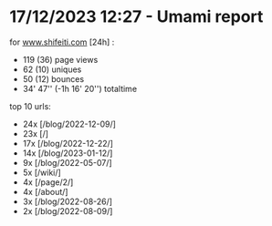 # 17/12/2023 12:27 - Umami report
for www.shifeiti.com [24h] :

 - 119 (36) page views
 - 62 (10) uniques
 - 50 (12) bounces
 - 34' 47'' (-1h 16' 20'') totaltime


top 10 urls:
 - 24x [/blog/2022-12-09/]
 - 23x [/]
 - 17x [/blog/2022-12-22/]
 - 14x [/blog/2023-01-12/]
 - 9x [/blog/2022-05-07/]
 - 5x [/wiki/]
 - 4x [/page/2/]
 - 4x [/about/]
 - 3x [/blog/2022-08-26/]
 - 2x [/blog/2022-08-09/]


